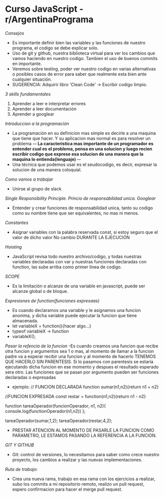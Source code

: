 # Curso JavaScript - r/ArgentinaPrograma 
   
   *Consejos*
   - Es importante definir bien las variables y las funciones de nuestro programa, el codigo se debe explicar solo.
   - Uso de git y github, nuestra biblioteca virtual para ver los cambios que vamos haciendo en nuestro codigo. Tambien el uso de buenos commits en importante.
   - Veremos sobre testing, poder ver nuestro codigo en varias alternativas o posibles casos de error para saber que realmente esta bien ante cualquier situación.
   - SUGERENCIA: Adquirir libro 'Clean Code' -> Escribir codigo limpio.
   
   *3 skills fundamentales*
   1) Aprender a leer e interpretar errores
   2) Aprender a leer documentación
   3) Aprender a googlear

   *Introduccion a la programación*
   - La programación en su definicion mas simple es decirle a una maquina que tiene que hacer. Y su aplicacion mas normal es para resolver un problema 
   **-- La caracteristica mas importante de un programador es entender cual es el problema, pensa en una solucion y luego recien escribir codigo que exprese esa solucion de una manera que la maquina lo entienda(lenguaje) --**
   - Una técnica que podemos usar es el seudocodigo, es decir, expresar la solucion de una manera coloquial.

   *Como vamos a trabajar*
   - Unirse al grupo de slack

   *Single Responsibility Principle. Princio de responsabilidad unica. Googlear*
   - Entender y crear funciones de responsabilidad unica, tanto su codigo como su nombre tiene que ser equivalentes, no mas ni menos.

   *Constantes*
   - Asignar variables con la palabra reservada const, si estoy seguro que el valor de dicho valor No cambio DURANTE LA EJECUCIÓN

   *Hoisting*
   - JavaScript revisa todo nuestro archivo/codigo, y todas nuestras variables declaradas con var y nuestras funciones declaradas con function, las sube arriba como primer linea de codigo.

   *SCOPE*
   - Es la limitación o alcanze de una variable en javascript, puede ser alcanze global o de bloque.

   *Expresiones de function(funciones expresaas)*
   - Es cuando declaramos una variable y le asignamos una funcion anonima, y dicha variable puede ejecutar la funcion que tiene almacenada.
   - let variableX = function(){hacer algo...}
   - typeof variableX -> function
   - variableX();

   *Pasar la refencia de la funcion*
   -Es cuando creamos una funcion que recibe otra funcion y argumentos sea 1 o mas, al momento de llamar a la funcion padre va a esperar recibir una funcion y al momento de hacerlo TENEMOS QUE HACERLO SIN PARENTESIS. Si lo pasamos con parentesis se estaria ejecutando dicha funcion en ese momento y despues el resultado esperado sera otro. Las funciones que se pasan por argumento pueden ser funciones declaradas o expresadas
   - ejemplo:
   // FUNCION DECLARADA
   function sumar(n1,n2){return n1 + n2}

   //FUNCION EXPRESADA
   const restar = function(n1,n2){return n1 - n2}

   function tareaOperador(funcionOperador, n1, n2){
      console.log(functionOperador(n1,n2))
   };

   tareaOperador(sumar,1,2); 
   tareaOperador(restar,4,2); 
   - PRESTAR ATENCION AL MOMENTO DE PASARLE LA FUNCION COMO PARAMETRO, LE ESTAMOS PASANDO LA REFERENCIA A LA FUNCION.

   *GIT Y GITHUB*
   - Git: control de versiones, lo necesitamos para saber como crece nuestro proyecto, los cambios a realizar y las nuevas implementaciones.

   *Ruta de trabajo:*
   - Crea una nueva rama, trabajo en esa rama con los ejercicios a realizar, subo los commits a mi repositorio remoto, realizo un pull request, espero confirmacion para hacer el merge pull request.




